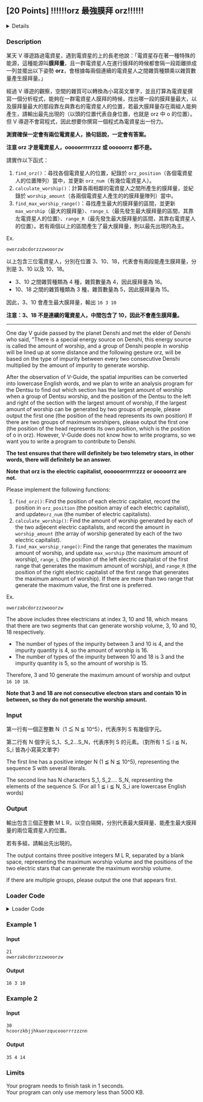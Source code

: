 ## [20 Points] !!!!!!orz 最強膜拜 orz!!!!!!
<details>
<summary>Details</summary>

Level: Medium  
Tags: If/else, Loop, Array, Function, Pointers  
Problem ID: [efP_ex-aLwd8](https://ckj.imslab.org/#/problems/efP_ex-aLwd8)  
</details>

### Description
某天 V 導遊路過電資星，遇到電資星的上的長老他說：「電資星存在著一種特殊的能源，這種能源叫**膜拜量**，且一群電資星人在進行膜拜的時候都會隔一段距離排成一列並擺出以下姿勢 **orz**，會根據每兩個連續的電資星人之間雜質種類乘以雜質數量產生膜拜量。」

經過 V 導遊的觀察，空間的雜質可以轉換為小寫英文單字，並且打算為電資星撰寫一個分析程式，能夠在一群電資星人膜拜的時候，找出哪一段的膜拜量最大，以及膜拜量最大的那段靠左與靠右的電資星人的位置，若最大膜拜量存在兩組人能夠產生，請輸出最先出現的（以頭的位置代表自身位置，也就是 orz 中 o 的位置）。但 V 導遊不會寫程式，因此想要你撰寫一個程式為電資星出一份力。

**測資確保一定會有兩位電資星人，換句話說，一定會有答案。**

**注意 orz 才是電資星人，ooooorrrrrzzz 或 ooooorrz 都不是。**

請實作以下函式：

1. `find_orz()`：尋找各個電資星人的位置，紀錄於 `orz_position`（各個電資星人的位置陣列）當中，並更新 `orz_num`（有幾位電資星人）。
2. `calculate_worship()`：計算各兩相鄰的電資星人之間所產生的膜拜量，並紀錄於 `worship_amount`（各兩個電資星人產生的的膜拜量陣列）當中。
3. `find_max_worship_range()`：尋找產生最大的膜拜量的區間，並更新 `max_worship`（最大的膜拜量）、`range_L`（最先發生最大膜拜量的區間，其靠左電資星人的位置）、`range_R`（最先發生最大膜拜量的區間，其靠右電資星人的位置）。若有兩個以上的區間產生了最大膜拜量，則以最先出現的為主。

Ex.

`oworzabcdorzzzwooorzw`

以上包含三位電資星人，分別在位置 3、10、18，代表會有兩段能產生膜拜量，分別是 3、10 以及 10、18。

* 3、10 之間雜質種類為 4 種，雜質數量為 4，因此膜拜量為 16。
* 10、18 之間的雜質種類為 3 種，雜質數量為 5，因此膜拜量為 15。

因此，3、10 會產生最大膜拜量，輸出 `16 3 10`

**注意：3、18 不是連續的電資星人，中間包含了 10，因此不會產生膜拜量。**



---

One day V guide passed by the planet Denshi and met the elder of Denshi who said, "There is a special energy source on Denshi, this energy source is called the amount of worship, and a group of Denshi people in worship will be lined up at some distance and the following gesture orz, will be based on the type of impurity between every two consecutive Denshi multiplied by the amount of impurity to generate worship.

After the observation of V-Guide, the spatial impurities can be converted into lowercase English words, and we plan to write an analysis program for the Dentsu to find out which section has the largest amount of worship when a group of Dentsu worship, and the position of the Dentsu to the left and right of the section with the largest amount of worship, if the largest amount of worship can be generated by two groups of people, please output the first one (the position of the head represents its own position) If there are two groups of maximum worshipers, please output the first one (the position of the head represents its own position, which is the position of o in orz). However, V-Guide does not know how to write programs, so we want you to write a program to contribute to Denshi.

**The test ensures that there will definitely be two telemetry stars, in other words, there will definitely be an answer.**

**Note that orz is the electric capitalist, oooooorrrrrrzzz or ooooorrz are not.**

Please implement the following functions:

1. `find_orz()`: Find the position of each electric capitalist, record the position in `orz_position` (the position array of each electric capitalist), and update`orz_num` (the number of electric capitalists).
2. `calculate_worship()`: Find the amount of worship generated by each of the two adjecent electric capitalists, and record the amount in `worship_amount` (the array of worship generated by each of the two electric capitalist).
3. `find_max_worship_range()`: Find the range that generates the maximum amount of worship, and update `max_worship` (the maximum amount of worship), `range_L` (the position of the left electric capitalist of the first range that generates the maximum amount of worship), and `range_R` (the position of the right electric capitalist of the first range that generates the maximum amount of worship). If there are more than two range that generate the maximum value, the first one is preferred.

Ex.

`oworzabcdorzzzwooorzw`

The above includes three electricians at index 3, 10 and 18, which means that there are two segments that can generate worship volume, 3, 10 and 10, 18 respectively.

* The number of types of the impurity between 3 and 10 is 4, and the impurity quantity is 4, so the amount of worship is 16.
* The number of types of the impurity between 10 and 18 is 3 and the impurity quantity is 5, so the amount of worship is 15.

Therefore, 3 and 10 generate the maximum amount of worship and output `16 10 18`.

**Note that 3 and 18 are not consecutive electron stars and contain 10 in between, so they do not generate the worship amount.**


### Input
第一行有一個正整數 N（1 ≦ N ≦ 10^5），代表序列 S 有幾個字元。

第二行有 N 個字元 S_1、S_2...S_N，代表序列 S 的元素。（對所有 1 ≦ i ≦ N，S_i 皆為小寫英文單字）

The first line has a positive integer N (1 ≦ N ≦ 10^5), representing the sequence S with several literals.

The second line has N characters S_1, S_2.... S_N, representing the elements of the sequence S. (For all 1 ≦ i ≦ N, S_i are lowercase English words)


### Output
輸出包含三個正整數 M L R，以空白隔開，分別代表最大膜拜量、能產生最大膜拜量的兩位電資星人的位置。
若有多組，請輸出先出現的。

The output contains three positive integers M L R, separated by a blank space, representing the maximum worship volume and the positions of the two electric stars that can generate the maximum worship volume.
If there are multiple groups, please output the one that appears first.

### Loader Code
<details>
<summary>Loader Code</summary>

```c
#include <stdio.h>
#include <stdbool.h>
#define MAX_LEN 200000

int N;
char str[MAX_LEN];

void find_orz(int orz_position[], int *orz_num);
void calculate_worship(int worship_amount[], int range_index, int left_orz_position, int right_orz_position);
int find_max_worship_range(int value, int *range_L, int *range_R, int left_orz_position, int right_orz_position);

int main()
{
    scanf("%d", &N);
    scanf("%s", str);

    int orz_position[MAX_LEN] = {0}, worship_amount[MAX_LEN] = {0}, orz_num = 0;
    find_orz(orz_position, &orz_num);

    for (int i = 1; i < orz_num; i++)
    {
        calculate_worship(worship_amount, i - 1, orz_position[i - 1], orz_position[i]);
    }

    int max_worship, range_L, range_R;
    for (int i = 0; i < orz_num - 1; i++)
    {
        max_worship = find_max_worship_range(worship_amount[i], &range_L, &range_R, orz_position[i], orz_position[i + 1]);
    }
    printf("%d %d %d\n", max_worship, range_L, range_R);
}

```
</details>


### Example 1
#### Input
```
21
oworzabcdorzzzwooorzw
```
#### Output
```
16 3 10

```

### Example 2
#### Input
```
30
hcoorzkbjjhkuorzqucooorrrzzznn
```
#### Output
```
35 4 14

```

### Limits
Your program needs to finish task in 1 seconds.  
Your program can only use memory less than 5000 KB.  
